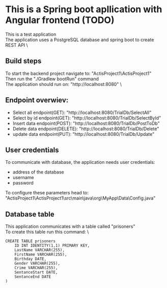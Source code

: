 # This is a Spring boot apllication with Angular frontend (TODO)
This is a test application \
The application uses a PostgreSQL database and spring boot to create REST API \


## Build steps

To start the backend project navigate to: "ActisProject1\ActisProject1" \
Then run the "./Gradlew bootRun" command \
The application should run on: "http://localhost:8080" \

## Endpoint overwiev:

<ul>
  <li>Select all endpoint(GET): "http://localhost:8080/TrialDb/SelectAll"</li>
  <li>Select by id endpoint(GET): "http://localhost:8080/TrialDb/SelectById"</li>
  <li>Insert data endpoint(POST): "http://localhost:8080/TrialDb/PostToDb"</li>
  <li>Delete data endpoint(DELETE): "http://localhost:8080/TrialDb/Delete"</li>
  <li>update data endpoint(PUT): "http://localhost:8080/TrialDb/Update"</li>
</ul>

## User credentials
To communicate with database, the application needs user credentials: 
<ul>
  <li>address of the database</li>
  <li>username</li>
  <li>password</li>
</ul>
To configure these parameters head to: "ActisProject1\ActisProject1\src\main\java\org\MyApp\Data\Config.java" 

## Database table
This application communicates with a table called "prisoners" \
To create this table run this command: \

	CREATE TABLE prisoners  
		ID INT IDENTITY(1,1) PRIMARY KEY, 
		LastName VARCHAR(255), 
		FirstName VARCHAR(255), 
		Birthday DATE, 
		Gender VARCHAR(255), 
		Crime VARCHAR(255), 
		SentanceStart DATE, 
		SentanceEnd DATE 
	)
